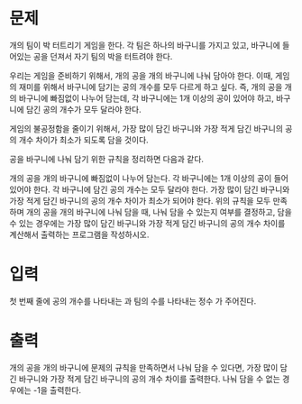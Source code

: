 # 문제
개의 팀이 박 터트리기 게임을 한다. 각 팀은 하나의 바구니를 가지고 있고, 바구니에 들어있는 공을 던져서 자기 팀의 박을 터트려야 한다.

우리는 게임을 준비하기 위해서, 개의 공을 개의 바구니에 나눠 담아야 한다. 이때, 게임의 재미를 위해서 바구니에 담기는 공의 개수를 모두 다르게 하고 싶다. 즉, 개의 공을 개의 바구니에 빠짐없이 나누어 담는데, 각 바구니에는 1개 이상의 공이 있어야 하고, 바구니에 담긴 공의 개수가 모두 달라야 한다.

게임의 불공정함을 줄이기 위해서, 가장 많이 담긴 바구니와 가장 적게 담긴 바구니의 공의 개수 차이가 최소가 되도록 담을 것이다.

공을 바구니에 나눠 담기 위한 규칙을 정리하면 다음과 같다.

개의 공을 개의 바구니에 빠짐없이 나누어 담는다.
각 바구니에는 1개 이상의 공이 들어 있어야 한다.
각 바구니에 담긴 공의 개수는 모두 달라야 한다.
가장 많이 담긴 바구니와 가장 적게 담긴 바구니의 공의 개수 차이가 최소가 되어야 한다.
위의 규칙을 모두 만족하며 개의 공을 개의 바구니에 나눠 담을 때, 나눠 담을 수 있는지 여부를 결정하고, 담을 수 있는 경우에는 가장 많이 담긴 바구니와 가장 적게 담긴 바구니의 공의 개수 차이를 계산해서 출력하는 프로그램을 작성하시오.

# 입력
첫 번째 줄에 공의 개수를 나타내는 과 팀의 수를 나타내는 정수 가 주어진다.

# 출력
개의 공을 개의 바구니에 문제의 규칙을 만족하면서 나눠 담을 수 있다면, 가장 많이 담긴 바구니와 가장 적게 담긴 바구니의 공의 개수 차이를 출력한다. 나눠 담을 수 없는 경우에는 -1을 출력한다.